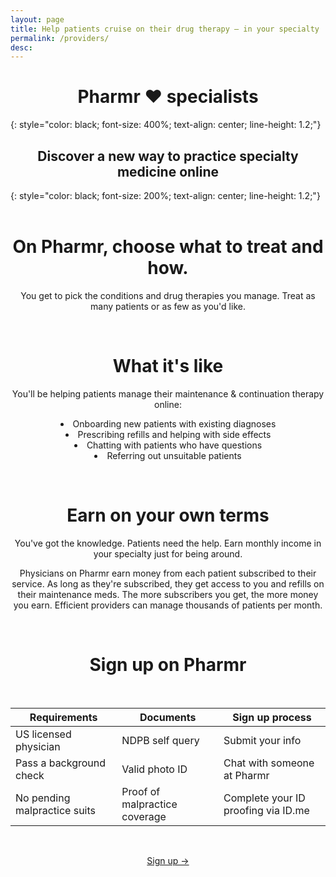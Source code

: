 ```yaml
---
layout: page
title: Help patients cruise on their drug therapy – in your specialty
permalink: /providers/
desc:
---
```


<h1 style="text-align:center;">Pharmr ❤️ specialists</h1>
{: style="color: black; font-size: 400%; text-align: center; line-height: 1.2;"}

<h2 style="text-align:center;">Discover a new way to practice specialty medicine online</h2>
{: style="color: black; font-size: 200%; text-align: center; line-height: 1.2;"}
<br>
<br>

<h1 style="text-align:center;">On Pharmr, choose what to treat and how.</h1> 

<p style="text-align:center;">You get to pick the conditions and drug therapies you manage. Treat as many patients or as few as you'd like.</p>
<br>

<h1 style="text-align:center;">What it's like</h1>

<p style="text-align:center;">You'll be helping patients manage their maintenance & continuation therapy online: </p>

<p>
<li style="text-align:center;">Onboarding new patients with existing diagnoses</li>
<li style="text-align:center;">Prescribing refills and helping with side effects</li>
<li style="text-align:center;">Chatting with patients who have questions</li>
<li style="text-align:center;">Referring out unsuitable patients</li>
</p>
<br>

<h1 style="text-align:center;">Earn on your own terms</h1>

<p style="text-align:center;">You've got the knowledge. Patients need the help. Earn monthly income in your specialty just for being around.</p>

<p style="text-align:center;">Physicians on Pharmr earn money from each patient subscribed to their service. As long as they're subscribed, they get access to you and refills on their maintenance meds. The more subscribers you get, the more money you earn. Efficient providers can manage thousands of patients per month.</p>

<br>

<h1 style="text-align:center;">Sign up on Pharmr</h1>
<br>

| Requirements | Documents | Sign up process |
|--------------|-----------|-----------------|
| US licensed physician | NDPB self query | Submit your info |
| Pass a background check | Valid photo ID | Chat with someone at Pharmr |
| No pending malpractice suits | Proof of malpractice coverage | Complete your ID proofing via ID.me | 


<br>
<p style="text-align:center;" class="largetype">
 <a href="{{ '/getting-started.html' | relative_url }}">Sign up →</a>
</p>











